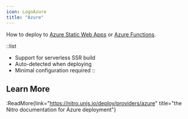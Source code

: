 ```yaml
---
icon: LogoAzure
title: "Azure"
---
```


How to deploy to [Azure Static Web Apps](https://azure.microsoft.com/en-us/services/app-service/static/) or [Azure Functions](https://azure.microsoft.com/en-us/services/functions).

::list

- Support for serverless SSR build
- Auto-detected when deploying
- Minimal configuration required
::

## Learn More

:ReadMore{link="https://nitro.unjs.io/deploy/providers/azure" title="the Nitro documentation for Azure deployment"}
